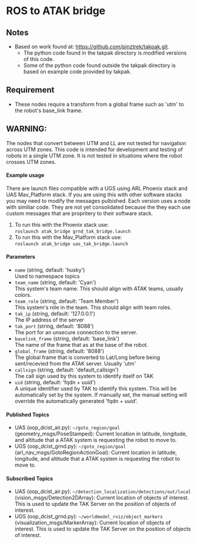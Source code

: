 # ROS to ATAK bridge
## Notes
- Based on work found at: https://github.com/pinztrek/takpak.git.
    - The python code found in the takpak directory is modified versions of this code.
    - Some of the python code found outside the takpak directory is based on example code provided by takpak.  

## Requirement
- These nodes require a transform from a global frame such as 'utm' to the robot's base_link frame.   

## WARNING:  
The nodes that convert between UTM and LL are not tested for navigation across UTM zones. This code is intended for development and testing of robots in a single UTM zone. It is not tested in situations where the robot crosses UTM zones.   

#### Example usage
There are launch files compatible with a UGS using ARL Phoenix stack and UAS Mav_Platform stack. If you are using this with other software stacks you may need to modify the messages pulbished. Each version uses a node with similiar code. They are not yet consolidated because the they each use custom messages that are propritery to their software stack.
1. To run this with the Phoenix stack use:  
`roslaunch atak_bridge grnd_tak_bridge.launch`  
2. To run this with the Mav_Platform stack use:  
`roslaunch atak_bridge uas_tak_bridge.launch`  

#### Parameters
- `name` (string, default: 'husky')  
    Used to namespace topics  
- `team_name` (string, default: 'Cyan')  
    This system's team name. This should align with ATAK teams, usually colors.  
- `team_role` (string, default: 'Team Member')  
    This system's role in the team. This should align with team roles.  
- `tak_ip` (string, default: '127.0.0.1')  
    The IP address of the server  
- `tak_port` (string, default: '8088')  
    The port for an unsecure connection to the server.
- `baselink_frame` (string, default: 'base_link')  
    The name of the frame that as at the base of the robot.
- `global_frame` (string, default: '8088')  
    The global frame that is converted to Lat/Long before being sent/recevied from the ATAK server. Usually 'utm'
- `callsign` (string, default: 'default_callsign')  
    The call sign used by this system to identify itself on TAK  
- `uid` (string, default: 'fqdn + uuid')  
    A unique identifier used by TAK to identify this system. This will be automatically set by the system. If manually set, the manual setting will override the automatically generated 'fqdn + uuid'.  

#### Published Topics
- UAS (oop_dcist_air.py): `~/goto_region/goal` (geometry_msgs/PoseStamped): Current location in latitude, longitude, and altitude that a ATAK system is requesting the robot to move to.   
- UGS (oop_dcist_grnd.py): `~/goto_region/goal` (arl_nav_msgs/GotoRegionActionGoal): Current location in latitude, longitude, and altitude that a ATAK system is requesting the robot to move to.   

#### Subscribed Topics
- UAS (oop_dcist_air.py): `~/detection_localization/detections/out/local` (vision_msgs/Detection2DArray): Current location of objects of interest. This is used to update the TAK Server on the position of objects of interest.
- UGS (oop_dcist_grnd.py): `~/worldmodel_rviz/object_markers` (visualization_msgs/MarkerArray): Current location of objects of interest. This is used to update the TAK Server on the position of objects of interest.

